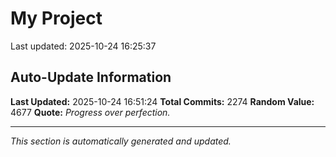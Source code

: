 # My Project


Last updated: 2025-10-24 16:25:37









































































































































































































































































































































































































































































































































































































































































































































































































































































































































































































































































































































































































































































































































































































































































































































































































































































































































































































































































































































































































































































































































































































































































































































































































































































































































































































































































































































































## Auto-Update Information

**Last Updated:** 2025-10-24 16:51:24
**Total Commits:** 2274
**Random Value:** 4677
**Quote:** _Progress over perfection._

---
_This section is automatically generated and updated._